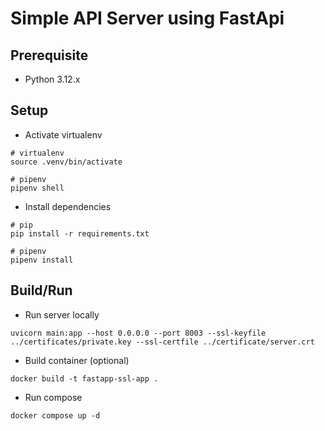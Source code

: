 # Simple API Server using FastApi

## Prerequisite
- Python 3.12.x

## Setup
- Activate virtualenv
```
# virtualenv
source .venv/bin/activate

# pipenv
pipenv shell
```
- Install dependencies
```
# pip
pip install -r requirements.txt

# pipenv
pipenv install
```

## Build/Run
- Run server locally
```
uvicorn main:app --host 0.0.0.0 --port 8003 --ssl-keyfile ../certificates/private.key --ssl-certfile ../certificate/server.crt
```
- Build container (optional)
```
docker build -t fastapp-ssl-app .
```
- Run compose
```
docker compose up -d
```
